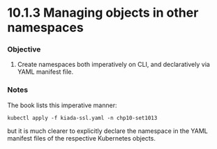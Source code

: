 # 10.1.3 Managing objects in other namespaces

### Objective

1. Create namespaces both imperatively on CLI, and declaratively via YAML manifest file.

### Notes

The book lists this imperative manner:

```
kubectl apply -f kiada-ssl.yaml -n chp10-set1013
```

but it is much clearer to explicitly declare the namespace in the YAML manifest files of the respective Kubernetes objects.